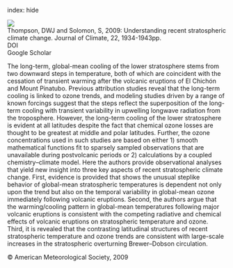 index: hide

<div class="Citation">
    <div class="Citation-thumb CitationThumb-linked"  data-href="https://doi.org/10.1175/2008jcli2482.1">
      <img src="https://static.claimspace.cloud/climate-study-static/refs/thumbs/14/Thompson_and_Solomon_2009-thumb.png" />
    </div>

  <div class="Citation-body">
    <div class="Citation-text">Thompson, DWJ and Solomon, S, 2009: Understanding recent stratospheric climate change. <span class="Article-journal">Journal of Climate, </span><span class="Article-volume">22, </span>1934-1943pp.</div>
    <div class="Citation-links">
      <div class="CitationLink" data-href="https://doi.org/10.1175/2008jcli2482.1">
        <div class="CitationLink-icon CitationLink-Doi"></div>
        <div class="CitationLink-text">DOI</div>
      </div>
      <div class="CitationLink" data-href="https://scholar.google.com/scholar?q=10.1175/2008jcli2482.1">
        <div class="CitationLink-icon CitationLink-Scholar"></div>
        <div class="CitationLink-text">Google Scholar</div>
      </div>
    </div>
  </div>
</div>

The long-term, global-mean cooling of the lower stratosphere stems from two downward steps in temperature, both of which are coincident with the cessation of transient warming after the volcanic eruptions of El Chichón and Mount Pinatubo. Previous attribution studies reveal that the long-term cooling is linked to ozone trends, and modeling studies driven by a range of known forcings suggest that the steps reflect the superposition of the long-term cooling with transient variability in upwelling longwave radiation from the troposphere. However, the long-term cooling of the lower stratosphere is evident at all latitudes despite the fact that chemical ozone losses are thought to be greatest at middle and polar latitudes. Further, the ozone concentrations used in such studies are based on either 1) smooth mathematical functions fit to sparsely sampled observations that are unavailable during postvolcanic periods or 2) calculations by a coupled chemistry–climate model. Here the authors provide observational analyses that yield new insight into three key aspects of recent stratospheric climate change. First, evidence is provided that shows the unusual steplike behavior of global-mean stratospheric temperatures is dependent not only upon the trend but also on the temporal variability in global-mean ozone immediately following volcanic eruptions. Second, the authors argue that the warming/cooling pattern in global-mean temperatures following major volcanic eruptions is consistent with the competing radiative and chemical effects of volcanic eruptions on stratospheric temperature and ozone. Third, it is revealed that the contrasting latitudinal structures of recent stratospheric temperature and ozone trends are consistent with large-scale increases in the stratospheric overturning Brewer–Dobson circulation.

<div class="Citation-copy">
&copy; American Meteorological Society, 2009
</div>